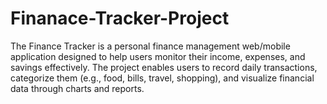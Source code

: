 # Finanace-Tracker-Project
The Finance Tracker is a personal finance management web/mobile application designed to help users monitor their income, expenses, and savings effectively. The project enables users to record daily transactions, categorize them (e.g., food, bills, travel, shopping), and visualize financial data through charts and reports.
